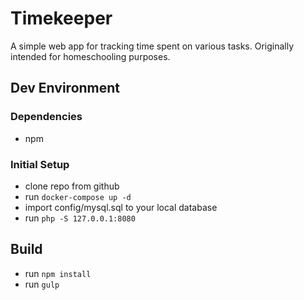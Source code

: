# Timekeeper
A simple web app for tracking time spent on various tasks. Originally intended for homeschooling purposes.

## Dev Environment
### Dependencies
- npm

### Initial Setup
- clone repo from github
- run `docker-compose up -d`
- import config/mysql.sql to your local database
- run `php -S 127.0.0.1:8080`

## Build
- run `npm install`
- run `gulp`
